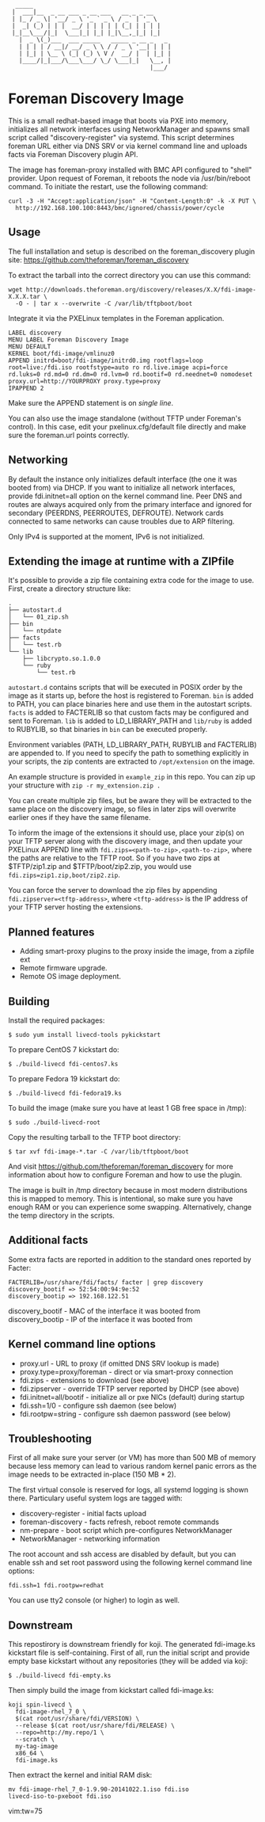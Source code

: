```
  _____
 |  ___|__  _ __ ___ _ __ ___   __ _ _ __
 | |_ / _ \| '__/ _ \ '_ ` _ \ / _` | '_ \
 |  _| (_) | | |  __/ | | | | | (_| | | | |
 |_|__\___/|_|  \___|_| |_| |_|\__,_|_| |_|
   |  _ \(_)___  ___ _____   _____ _ __ _   _
   | | | | / __|/ __/ _ \ \ / / _ \ '__| | | |
   | |_| | \__ \ (_| (_) \ V /  __/ |  | |_| |
   |____/|_|___/\___\___/ \_/ \___|_|   \__, |
                                        |___/
```

Foreman Discovery Image
=======================

This is a small redhat-based image that boots via PXE into memory,
initializes all network interfaces using NetworkManager and spawns small
script called "discovery-register" via systemd. This script determines foreman
URL either via DNS SRV or via kernel command line and uploads facts via
Foreman Discovery plugin API.

The image has foreman-proxy installed with BMC API configured to "shell"
provider. Upon request of Foreman, it reboots the node via /usr/bin/reboot
command. To initiate the restart, use the following command:

```
curl -3 -H "Accept:application/json" -H "Content-Length:0" -k -X PUT \
  http://192.168.100.100:8443/bmc/ignored/chassis/power/cycle
```

Usage
-----

The full installation and setup is described on the foreman_discovery
plugin site: https://github.com/theforeman/foreman_discovery

To extract the tarball into the correct directory you can use this command:

```
wget http://downloads.theforeman.org/discovery/releases/X.X/fdi-image-X.X.X.tar \
  -O - | tar x --overwrite -C /var/lib/tftpboot/boot
```

Integrate it via the PXELinux templates in the Foreman application.

```
LABEL discovery
MENU LABEL Foreman Discovery Image
MENU DEFAULT
KERNEL boot/fdi-image/vmlinuz0
APPEND initrd=boot/fdi-image/initrd0.img rootflags=loop root=live:/fdi.iso rootfstype=auto ro rd.live.image acpi=force rd.luks=0 rd.md=0 rd.dm=0 rd.lvm=0 rd.bootif=0 rd.neednet=0 nomodeset proxy.url=http://YOURPROXY proxy.type=proxy
IPAPPEND 2
```

Make sure the APPEND statement is on *single line*.

You can also use the image standalone (without TFTP under Foreman's
control). In this case, edit your pxelinux.cfg/default file directly and
make sure the foreman.url points correctly.

Networking
----------

By default the instance only initializes default interface (the one it was
booted from) via DHCP. If you want to initialize all network interfaces,
provide fdi.initnet=all option on the kernel command line. Peer DNS and
routes are always acquired only from the primary interface and ignored for
secondary (PEERDNS, PEERROUTES, DEFROUTE). Network cards connected to same
networks can cause troubles due to ARP filtering.

Only IPv4 is supported at the moment, IPv6 is not initialized.

Extending the image at runtime with a ZIPfile
---------------------------------------------

It's possible to provide a zip file containing extra code for the image to use.
First, create a directory structure like:

```
.
├── autostart.d
│   └── 01_zip.sh
├── bin
│   └── ntpdate
├── facts
│   └── test.rb
└── lib
    ├── libcrypto.so.1.0.0
    └── ruby
        └── test.rb
```

`autostart.d` contains scripts that will be executed in POSIX order by the
image as it starts up, before the host is registered to Foreman. `bin` is
added to PATH, you can place binaries here and use them in the autostart
scripts. `facts` is added to FACTERLIB so that custom facts may be
configured and sent to Foreman. `lib` is added to LD_LIBRARY_PATH and
`lib/ruby` is added to RUBYLIB, so that binaries in `bin` can be executed
properly.

Environment variables (PATH, LD_LIBRARY_PATH, RUBYLIB and FACTERLIB) are
appended to. If you need to specify the path to something explicitly in
your scripts, the zip contents are extracted to `/opt/extension` on the
image.

An example structure is provided in `example_zip` in this repo. You can zip
up your structure with `zip -r my_extension.zip .`

You can create multiple zip files, but be aware they will be extracted to
the same place on the discovery image, so files in later zips will overwrite
earlier ones if they have the same filename.

To inform the image of the extensions it should use, place your zip(s) on
your TFTP server along with the discovery image, and then update your
PXELinux APPEND line with `fdi.zips=<path-to-zip>,<path-to-zip>`, where the
paths are relative to the TFTP root. So if you have two zips at
$TFTP/zip1.zip and $TFTP/boot/zip2.zip, you would use
`fdi.zips=zip1.zip,boot/zip2.zip`.

You can force the server to download the zip files by appending
`fdi.zipserver=<tftp-address>`, where `<tftp-address>` is the IP address of
your TFTP server hosting the extensions.

Planned features
----------------

* Adding smart-proxy plugins to the proxy inside the image, from a zipfile ext
* Remote firmware upgrade.
* Remote OS image deployment.

Building
--------

Install the required packages:

```
$ sudo yum install livecd-tools pykickstart
```

To prepare CentOS 7 kickstart do:

```
$ ./build-livecd fdi-centos7.ks
```

To prepare Fedora 19 kickstart do:

```
$ ./build-livecd fdi-fedora19.ks
```

To build the image (make sure you have at least 1 GB free space in /tmp):

```
$ sudo ./build-livecd-root
```

Copy the resulting tarball to the TFTP boot directory:

```
$ tar xvf fdi-image-*.tar -C /var/lib/tftpboot/boot
```

And visit https://github.com/theforeman/foreman_discovery for more
information about how to configure Foreman and how to use the plugin.

The image is built in /tmp directory because in most modern distributions
this is mapped to memory. This is intentional, so make sure you have enough
RAM or you can experience some swapping. Alternatively, change the temp
directory in the scripts.

Additional facts
----------------

Some extra facts are reported in addition to the standard ones reported by
Facter:

```
FACTERLIB=/usr/share/fdi/facts/ facter | grep discovery
discovery_bootif => 52:54:00:94:9e:52
discovery_bootip => 192.168.122.51
```

discovery_bootif - MAC of the interface it was booted from
discovery_bootip - IP of the interface it was booted from

Kernel command line options
---------------------------

* proxy.url - URL to proxy (if omitted DNS SRV lookup is made)
* proxy.type=proxy/foreman - direct or via smart-proxy connection
* fdi.zips - extensions to download (see above)
* fdi.zipserver - override TFTP server reported by DHCP (see above)
* fdi.initnet=all/bootif - initialize all or pxe NICs (default) during startup
* fdi.ssh=1/0 - configure ssh daemon (see below)
* fdi.rootpw=string - configure ssh daemon password (see below)

Troubleshooting
---------------

First of all make sure your server (or VM) has more than 500 MB of memory
because less memory can lead to various random kernel panic errors as the
image needs to be extracted in-place (150 MB * 2).

The first virtual console is reserved for logs, all systemd logging is
shown there. Particulary useful system logs are tagged with:

  * discovery-register - initial facts upload
  * foreman-discovery - facts refresh, reboot remote commands
  * nm-prepare - boot script which pre-configures NetworkManager
  * NetworkManager - networking information

The root account and ssh access are disabled by default, but you can enable
ssh and set root password using the following kernel command line options:

```
fdi.ssh=1 fdi.rootpw=redhat
```

You can use tty2 console (or higher) to login as well.

Downstream
----------

This repostirory is downstream friendly for koji. The generated
fdi-image.ks kickstart file is self-containing. First of all, run the
initial script and provide empty base kickstart without any repositories
(they will be added via koji:

```
$ ./build-livecd fdi-empty.ks
```
Then simply build the image from kickstart called fdi-image.ks:

```
koji spin-livecd \
  fdi-image-rhel_7_0 \
  $(cat root/usr/share/fdi/VERSION) \
  --release $(cat root/usr/share/fdi/RELEASE) \
  --repo=http://my.repo/1 \
  --scratch \
  my-tag-image
  x86_64 \
  fdi-image.ks
```

Then extract the kernel and initial RAM disk:

```
mv fdi-image-rhel_7_0-1.9.90-20141022.1.iso fdi.iso
livecd-iso-to-pxeboot fdi.iso
```

vim:tw=75
